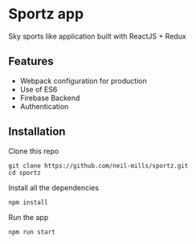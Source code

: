 Sportz app
==============================

Sky sports like application built with ReactJS + Redux

## Features

- Webpack configuration for production
- Use of ES6
- Firebase Backend
- Authentication

## Installation

Clone this repo
```
git clone https://github.com/neil-mills/sportz.git
cd sportz
```

Install all the dependencies
```
npm install
```

Run the app
```
npm run start
```